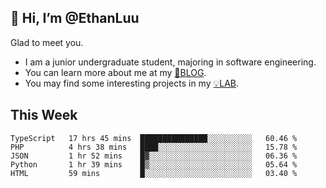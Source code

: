 ## 👋 Hi, I’m @EthanLuu

Glad to meet you.

- I am a junior undergraduate student, majoring in software engineering.
- You can learn more about me at my [📝BLOG](https://blog.ethanloo.top).
- You may find some interesting projects in my [💡LAB](https://lab.ethanloo.top).

## This Week
<!--START_SECTION:waka-->
```text
TypeScript   17 hrs 45 mins  ███████████████░░░░░░░░░░   60.46 % 
PHP          4 hrs 38 mins   ████░░░░░░░░░░░░░░░░░░░░░   15.78 % 
JSON         1 hr 52 mins    █▓░░░░░░░░░░░░░░░░░░░░░░░   06.36 % 
Python       1 hr 39 mins    █▒░░░░░░░░░░░░░░░░░░░░░░░   05.64 % 
HTML         59 mins         █░░░░░░░░░░░░░░░░░░░░░░░░   03.40 % 
```
<!--END_SECTION:waka-->

